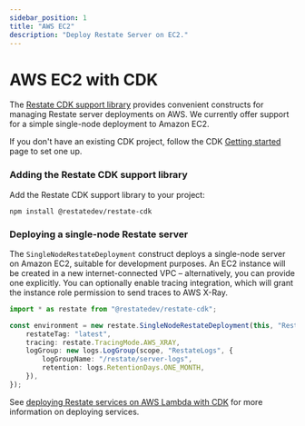 ```yaml
---
sidebar_position: 1
title: "AWS EC2"
description: "Deploy Restate Server on EC2."
---
```


# AWS EC2 with CDK

The [Restate CDK support library](https://www.npmjs.com/package/@restatedev/restate-cdk) provides convenient constructs
for managing Restate server deployments on AWS. We currently offer support for a simple single-node deployment to Amazon
EC2.

If you don't have an existing CDK project, follow the
CDK [Getting started](https://docs.aws.amazon.com/cdk/v2/guide/hello_world.html) page to set one up.

### Adding the Restate CDK support library

Add the Restate CDK support library to your project:

```shell
npm install @restatedev/restate-cdk
```

### Deploying a single-node Restate server

The `SingleNodeRestateDeployment` construct deploys a single-node server on Amazon EC2, suitable for development
purposes. An EC2 instance will be created in a new internet-connected VPC – alternatively, you can provide one
explicitly. You can optionally enable tracing integration, which will grant the instance role permission to send traces
to AWS X-Ray.

```typescript
import * as restate from "@restatedev/restate-cdk";

const environment = new restate.SingleNodeRestateDeployment(this, "Restate", {
	restateTag: "latest",
	tracing: restate.TracingMode.AWS_XRAY,
	logGroup: new logs.LogGroup(scope, "RestateLogs", {
		logGroupName: "/restate/server-logs",
		retention: logs.RetentionDays.ONE_MONTH,
	}),
});
```

See [deploying Restate services on AWS Lambda with CDK](/deploy/faas/lambda/cdk) for more information on deploying
services.
